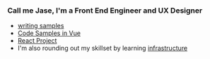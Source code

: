 ### Call me Jase, I'm a Front End Engineer and UX Designer

* [writing samples](https://github.com/jase-d-ace/writing)
* [Code Samples in Vue](https://github.com/jase-d-ace/concepts)
* [React Project](https://github.com/jase-d-ace/dice-util)
* I'm also rounding out my skillset by learning [infrastructure](https://github.com/jase-d-ace/fastapi-docker-terraform-composition)
